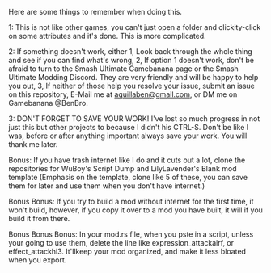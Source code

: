 Here are some things to remember when doing this.

1: This is not like other games, you can't just open a folder and clickity-click on some attributes and it's done. This is more complicated.

2: If something doesn't work, either 1, Look back through the whole thing and see if you can find what's wrong, 2, If option 1 doesn't work, don't be afraid to turn to the Smash Ultimate Gamebanana page or the Smash Ultimate Modding Discord. They are very friendly and will be happy to help you out, 3, If neither of those help you resolve your issue, submit an issue on this repository, E-Mail me at aquillaben@gmail.com, or DM me on Gamebanana @BenBro.

3: DON'T FORGET TO SAVE YOUR WORK! I've lost so much progress in not just this but other projects to because I didn't his CTRL-S. Don't be like I was, before or after anything important always save your work. You will thank me later.

Bonus: If you have trash internet like I do and it cuts out a lot, clone the repositories for WuBoy's Script Dump and LilyLavender's Blank mod template (Emphasis on the template, clone like 5 of these, you can save them for later and use them when you don't have internet.)

Bonus Bonus: If you try to build a mod without internet for the first time, it won't build, however, if you copy it over to a mod you have built, it will if you build it from there.

Bonus Bonus Bonus:  In your mod.rs file, when you pste in a script, unless your going to use them, delete the line like expression_attackairf, or effect_attackhi3. It'llkeep your mod organized, and make it less bloated when you export. 